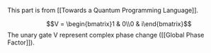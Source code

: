 This part is from [[Towards a Quantum Programming Language]]. 

$$V = \begin{bmatrix}1 & 0\\0 & i\end{bmatrix}$$
The unary gate V represent complex phase change ([[Global Phase Factor]]).
